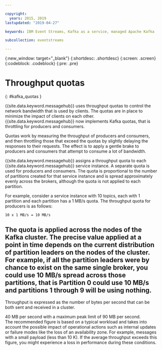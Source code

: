 ```yaml
---

copyright:
  years: 2015, 2019
lastupdated: "2019-04-27"

keywords: IBM Event Streams, Kafka as a service, managed Apache Kafka

subcollection: eventstreams

---
```


{:new_window: target="_blank"}
{:shortdesc: .shortdesc}
{:screen: .screen}
{:codeblock: .codeblock}
{:pre: .pre}


# Throughput quotas
{: #kafka_quotas }

{{site.data.keyword.messagehub}} uses throughput quotas to control the network bandwidth that is used by clients. The quotas are in place to minimize the impact of clients on each other. {{site.data.keyword.messagehub}} now implements Kafka quotas, that is throttling for producers and consumers.

Quotas work by measuring the throughput of producers and consumers, and then throttling those that exceed the quotas by slightly delaying the responses to their requests. The effect is to apply a gentle brake to producers and consumers that attempt to consume a lot of bandwidth.

{{site.data.keyword.messagehub}} assigns a throughput quota to each {{site.data.keyword.messagehub}} service instance. A separate quota is used for producers and consumers. The quota is proportional to the number of partitions created for that service instance and is spread approximately evenly across the brokers, although the quota is not applied to each partition.

For example, consider a service instance with 10 topics, each with 1 partition and each partition has a 1 MB/s quota. The throughput quota for producers is as follows:

```
10 x 1 MB/s = 10 MB/s
```

The quota is applied across the nodes of the Kafka cluster. The precise value applied at a point in time depends on the current distribution of partition leaders on the nodes of the cluster. For example, if all the partition leaders were by chance to exist on the same single broker, you could use 10 MB/s spread across those partitions, that is Partition 0 could use 10 MB/s and partitions 1 through 9 will be using nothing.
-------------------
Throughput is expressed as the number of bytes per second that can be both sent and received in a cluster.

40 MB per second with a maximum peak limit of 90 MB per second. <br/>
The recommended figure is based on a typical workload and takes into account the possible impact of operational actions such as internal updates or failure modes like the loss of an availability zone.  For example, messages with a small payload (less than 10 K). If the average throughput exceeds this figure, you might experience a loss in performance during these conditions.
